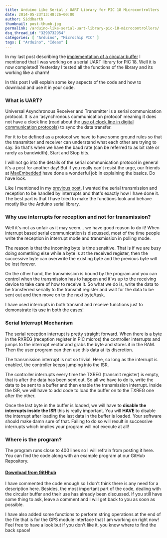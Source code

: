 ```yaml
---
title: Arduino Like Serial / UART Library for PIC 18 Microcontrollers
date: 2014-05-23T13:48:26+00:00
author: Siddharth
thumbnail: post-thumb.jpg
permalink: /arduino-like-serial-uart-library-pic-18-microcontrollers/
dsq_thread_id: "3290732954"
categories: [ "Arduino", "Microchip PIC" ]
tags: [ "Arduino", "Ideas" ]
---
```


In my last post describing the [implementation of a circular buffer](/implementing-circular-buffer-embedded-c/) I mentioned that I was working on a serial UART library for PIC 18. Well it is now completed! Yesterday I tested all the functions of the library and its working like a charm!

In this post I will explain some key aspects of the code and how to download and use it in your code.

### What is UART?

Universal Asynchronous Receiver and Transmitter is a serial communication protocol. It is an 'asynchronous communication protocol' meaning it does not have a clock line (read about the [use of clock line in digital communication protocols](/need-for-clock/)) to sync the data transfer.

For it to be defined as a protocol we have to have some ground rules so that the transmitter and receiver can understand what each other are trying to say. So that's when we have the baud rate (can be referred to as bit rate or rarely as bandwidth), Start and Stop bits.

I will not go into the details of the serial communication protocol in general it's a post for another day! But if you really can't resist the urge, our friends at [MaxEmbedded](http://maxembedded.com/2013/09/21/serial-communication-rs232-basics/) have done a wonderful job in explaining the basics. Do have look.

Like I mentioned in my [previous post](/implementing-circular-buffer-embedded-c/), I wanted the serial transmission and reception to be handled by interrupts and that's exactly how I have done it. The best part is that I have tried to make the functions look and behave mostly like the Arduino serial library.

### Why use interrupts for reception and not for transmission?

Well it's not as unfair as it may seem... we have good reason to do it! When interrupt based serial communication is discussed, most of the time people write the reception in interrupt mode and transmission in polling mode.

The reason is that the incoming byte is time sensitive. That is if we are busy doing something else while a byte is at the received register, then the successive byte can overwrite the existing byte and the previous byte will be lost forever.

On the other hand, the transmission is bound by the program and you can control when the transmission has to happen and it'vs up to the receiving device to take care of how to receive it. So what we do is, write the data to be transferred serially to the transmit register and wait for the data to be sent out and then move on to the next byte/task.

I have used interrupts in both transmit and receive functions just to demonstrate  its use in both the cases!

### Serial Interrupt Mechanism

The serial reception interrupt is pretty straight forward. When there is a byte in the RXREG (reception register in PIC micros) the controller interrupts and jumps to the interrupt vector and grabs the byte and stores it in the RAM. Then the user program can then use this data at its discretion.

The transmission interrupt is not so trivial. Here, so long as the interrupt is enabled, the controller keeps jumping into the ISR.

The controller interrupts every time the TXREG (transmit register) is empty, that is after the data has been sent out. So all we have to do is, write the data to be sent to a buffer and then enable the transmission interrupt. Inside the ISR, we will have to add code to load the buffer on to the TXREG one after the other.

Once the last byte in the buffer is loaded, we will have to **disable the interrupts inside the ISR** this is really important. You will **HAVE** to disable the interrupt after loading the last data in the buffer is loaded. Your software should make damn sure of that. Failing to do so will result in successive interrupts which implies your program will not execute at all!

### Where is the program?

The program runs close to 400 lines so I will refrain from posting it here. You can find the code along with an example program at our GitHub Repository.

#### <a title="Vist GitHub repository" href="https://github.com/EmbedJournal/PIC-Hardware-UART" target="_blank">Download from GitHhub<br /> </a>

I have commented the code enough so I don't think there is any need for a description here. Besides, the most important part of the code, dealing with the circular buffer and their use has already been discussed. If you still have some thing to ask, leave a comment and I will get back to you as soon as possible.

I have also added some functions to perform string operations at the end of the file that is for the GPS module interface that I am working on right now! Feel free to have a look but if you don't like it, you know where to find the back space!

